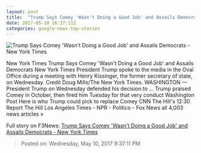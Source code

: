 ```yaml
---
layout: post
title:  "Trump Says Comey 'Wasn't Doing a Good Job' and Assails Democrats - New York Times"
date: 2017-05-10 16:37:11Z
categories: google-news-top-stories
---
```


![Trump Says Comey 'Wasn't Doing a Good Job' and Assails Democrats - New York Times](https://static01.nyt.com/images/2017/05/11/us/11trump1/11trump1-facebookJumbo.jpg)

New York Times Trump Says Comey 'Wasn't Doing a Good Job' and Assails Democrats New York Times President Trump spoke to the media in the Oval Office during a meeting with Henry Kissinger, the former secretary of state, on Wednesday. Credit Doug Mills/The New York Times. WASHINGTON — President Trump on Wednesday defended his decision to ... Trump praised Comey in October, then fired him Tuesday for that very conduct Washington Post Here is who Trump could pick to replace Comey CNN The Hill's 12:30 Report The Hill Los Angeles Times - NPR - Politico - Fox News all 4,003 news articles »


Full story on F3News: [Trump Says Comey 'Wasn't Doing a Good Job' and Assails Democrats - New York Times](http://www.f3nws.com/n/DTKpkF)

> Posted on: Wednesday, May 10, 2017 9:37:11 PM
